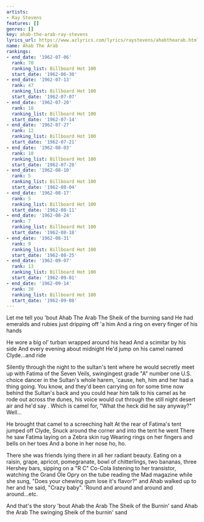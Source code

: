 ```yaml
---
artists:
- Ray Stevens
features: []
genres: []
key: ahab-the-arab-ray-stevens
lyrics_url: https://www.azlyrics.com/lyrics/raystevens/ahabthearab.html
name: Ahab The Arab
rankings:
- end_date: '1962-07-06'
  rank: 70
  ranking_list: Billboard Hot 100
  start_date: '1962-06-30'
- end_date: '1962-07-13'
  rank: 47
  ranking_list: Billboard Hot 100
  start_date: '1962-07-07'
- end_date: '1962-07-20'
  rank: 18
  ranking_list: Billboard Hot 100
  start_date: '1962-07-14'
- end_date: '1962-07-27'
  rank: 12
  ranking_list: Billboard Hot 100
  start_date: '1962-07-21'
- end_date: '1962-08-03'
  rank: 10
  ranking_list: Billboard Hot 100
  start_date: '1962-07-28'
- end_date: '1962-08-10'
  rank: 5
  ranking_list: Billboard Hot 100
  start_date: '1962-08-04'
- end_date: '1962-08-17'
  rank: 5
  ranking_list: Billboard Hot 100
  start_date: '1962-08-11'
- end_date: '1962-08-24'
  rank: 7
  ranking_list: Billboard Hot 100
  start_date: '1962-08-18'
- end_date: '1962-08-31'
  rank: 9
  ranking_list: Billboard Hot 100
  start_date: '1962-08-25'
- end_date: '1962-09-07'
  rank: 13
  ranking_list: Billboard Hot 100
  start_date: '1962-09-01'
- end_date: '1962-09-14'
  rank: 30
  ranking_list: Billboard Hot 100
  start_date: '1962-09-08'
---
```


Let me tell you 'bout Ahab The Arab
The Sheik of the burning sand
He had emeralds and rubies just dripping off 'a him
And a ring on every finger of his hands

He wore a big ol' turban wrapped around his head
And a scimitar by his side
And every evening about midnight
He'd jump on his camel named Clyde...and ride


Silently through the night to the sultan's tent where he would secretly meet up with Fatima of the Seven Veils, swingingest grade "A" number one U.S. choice dancer in the Sultan's whole harem, 'cause, heh, him and her had a thing going. You know, and they'd been carrying on for some time now behind the Sultan's back and you could hear him talk to his camel as he rode out across the dunes, his voice would cut through the still night desert air and he'd say . Which is camel for, "What the heck did he say anyway?"
Well...

He brought that camel to a screeching halt
At the rear of Fatima's tent jumped off Clyde,
Snuck around the corner and into the tent he went
There he saw Fatima laying on a Zebra skin rug
Wearing rings on her fingers and bells on her toes
And a bone in her nose ho, ho.


There she was friends lying there in all her radiant beauty. Eating on a raisin, grape, apricot, pomegranate, bowl of chitterlings, two bananas, three Hershey bars, sipping on a "R C" Co-Cola listening to her transistor, watching the Grand Ole Opry on the tube reading the Mad magazine while she sung, "Does your chewing gum lose it's flavor?" and Ahab walked up to her and he said, "Crazy baby".
'Round and around and around and around...etc.

And that's the story 'bout Ahab the Arab
The Sheik of the Burnin' sand
Ahab the Arab
The swinging Sheik of the burnin' sand



